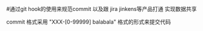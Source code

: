 #通过git hook的使用来规范commit 以及跟 jira jinkens等产品打通 实现数据共享



commit 格式采用  "XXX-[0-99999] balabala" 格式的形式来提交代码

